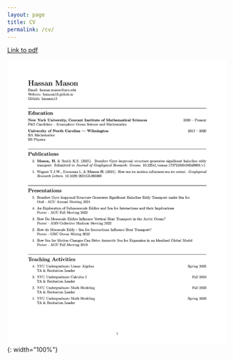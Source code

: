 ```yaml
---
layout: page
title: CV
permalink: /cv/
---
```


[Link to pdf][link-to-cv]

![image-of-cv](/assets/Official_CV.png){: width="100%"}

[link-to-cv]: /assets/Official_CV.pdf
